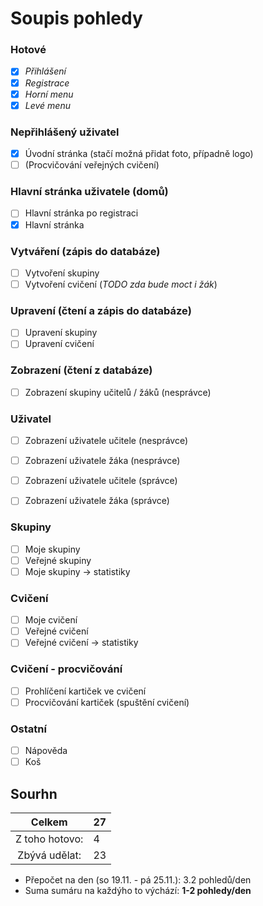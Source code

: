 # Soupis pohledy

### Hotové
- [X] *Přihlášení*
- [X] *Registrace*
- [X] *Horní menu*
- [X] *Levé menu*

### Nepřihlášený uživatel
- [X] Úvodní stránka (stačí možná přidat foto, případně logo)
- [ ] (Procvičování veřejných cvičení)

### Hlavní stránka uživatele (domů)
- [ ] Hlavní stránka po registraci
- [X] Hlavní stránka

### Vytváření (zápis do databáze)
- [ ] Vytvoření skupiny
- [ ] Vytvoření cvičení (*TODO zda bude moct i žák*)

### Upravení (čtení a zápis do databáze)
- [ ] Upravení skupiny
- [ ] Upravení cvičení

### Zobrazení (čtení z databáze)
- [ ] Zobrazení skupiny učitelů / žáků (nesprávce)

### Uživatel
- [ ] Zobrazení uživatele učitele (nesprávce)
- [ ] Zobrazení uživatele žáka (nesprávce)
- [ ] Zobrazení uživatele učitele (správce)
- [ ] Zobrazení uživatele žáka (správce)



### Skupiny
- [ ] Moje skupiny
- [ ] Veřejné skupiny
- [ ] Moje skupiny -> statistiky

### Cvičení
- [ ] Moje cvičení
- [ ] Veřejné cvičení
- [ ] Veřejné cvičení -> statistiky

### Cvičení - procvičování
- [ ] Prohlíčení kartiček ve cvičení
- [ ] Procvičování kartiček (spuštění cvičení)

### Ostatní
- [ ] Nápověda
- [ ] Koš

## Sourhn

|    **Celkem**   | **27** |
|:---------------:|--------|
| Z toho hotovo:  | 4      |
| Zbývá udělat:   | 23     |

* Přepočet na den (so 19.11. - pá 25.11.): 3.2 pohledů/den
* Suma sumáru na každýho to výchází: **1-2 pohledy/den**
